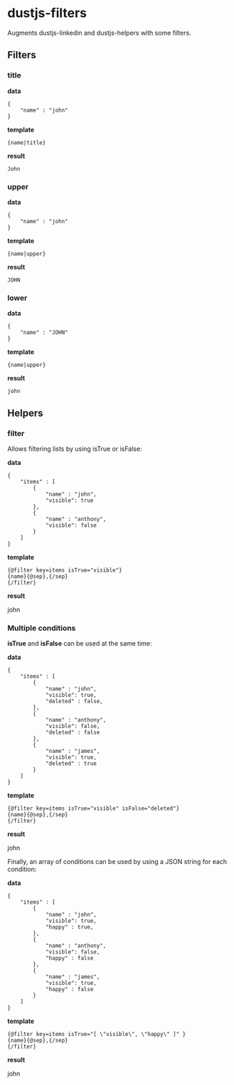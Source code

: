 # dustjs-filters

Augments dustjs-linkedin and dustjs-helpers with some filters.

## Filters

### title

**data**
	
	{
		"name" : "john"
	}
	
	
**template**	

	{name|title}

**result**

	John
	
### upper

**data**
	
	{
		"name" : "john"
	}
	
	
**template**	

	{name|upper}

**result**

	JOHN
	
### lower

**data**
	
	{
		"name" : "JOHN"
	}
	
	
**template**	

	{name|upper}

**result**

	john

## Helpers


### filter

Allows filtering lists by using isTrue or isFalse:

**data**
	
	{
		"items" : [
			{
				"name" : "john",
				"visible": true
			},
			{
				"name" : "anthony",
				"visible": false
			}	
		]
	}
	
	
**template**	

	{@filter key=items isTrue="visible"}
	{name}{@sep},{/sep}
	{/filter}

**result**

john
	

### Multiple conditions

**isTrue** and **isFalse** can be used at the same time:

**data**
	
	{
		"items" : [
			{
				"name" : "john",
				"visible": true,
				"deleted" : false,
			},
			{
				"name" : "anthony",
				"visible": false,
				"deleted" : false
			},
			{
				"name" : "james",
				"visible": true,
				"deleted" : true
			}
		]
	}
	
	
**template**	

	{@filter key=items isTrue="visible" isFalse="deleted"}
	{name}{@sep},{/sep}
	{/filter}

**result**

john

Finally, an array of conditions can be used by using a JSON string for each condition:

**data**
	
	{
		"items" : [
			{
				"name" : "john",
				"visible": true,
				"happy" : true,
			},
			{
				"name" : "anthony",
				"visible": false,
				"happy" : false
			},
			{
				"name" : "james",
				"visible": true,
				"happy" : false
			}
		]
	}
	
	
**template**	

	{@filter key=items isTrue="[ \"visible\", \"happy\" ]" }
	{name}{@sep},{/sep}
	{/filter}

**result**

john
